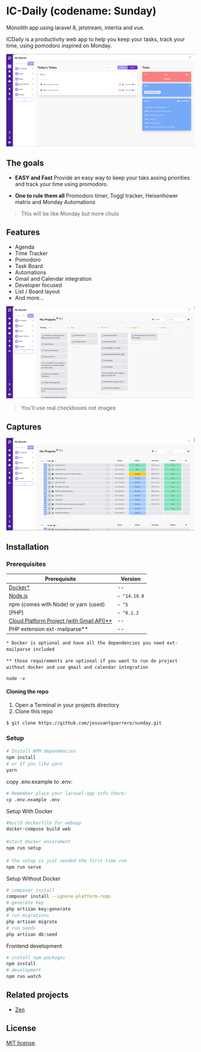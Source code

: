 # IC-Daily (codename: Sunday) 
Monolith app using laravel 8, jetstream, intertia and vue.

ICDaily is a productivity web app to help you keep your tasks, track your time, using pomodoro inspired on Monday.


![IC Daily](/resources/js/documentation/assets/images/img1.PNG)

## The goals

* **EASY and Fast** Provide an easy way to keep your taks assing priorities and track your time using promodoro.

* **One to rule them all** Promodoro timer, Toggl tracker, Heisenhower matrix and Monday Automations

> This will be like Monday but more chulo
 
## Features

* Agenda
* Time Tracker
* Pomodoro
* Task Board
* Automations 
* Gmail and Calendar integration
* Developer focused
* List / Board layout
* And more...

![ICNOTE](./resources/js/documentation/assets/images/img3.PNG)
> You'll use real checkboxes not images

## Captures
![ICNOTE](./resources/js/documentation/assets/images/img2.PNG)

## Installation

### Prerequisites

| Prerequisite                                          | Version     |
| ------------------------------------------------------| ----------  |
| [Docker*]()                                           |    --       |
| [Node.js](http://nodejs.org)                          | `~ ^14.18.0`|
| npm (comes with Node) or yarn (used)                  | `~ ^5`      |
| [PHP]                                                 | `~ ^8.1.2`  |
| [Cloud Platform Project (with Gmail API)**](https://developers.google.com/gmail/api/quickstart/js)                                |    --                                                 |             |
| PHP extension ext-mailparse**                         |      --     |

`* Docker is optional and have all the dependencies you need ext-mailparse included`

`** those requirements are optional if you want to run de project without docker and use gmail and calendar integration`

```shell
node -v
```

#### Cloning the repo

1. Open a Terminal in your projects directory 
2. Clone this repo

```shell
$ git clone https://github.com/jesusantguerrero/sunday.git

```
### Setup
```bash
# Install NPM dependencies
npm install 
# or If you like yarn
yarn

```

copy .env.example to .env:

```bash
# Remember place your laravel-app info there:
cp .env.example .env

```

Setup With Docker
```bash
#build dockerfile for webapp
docker-compose build web

#start docker enviroment
npm run setup

# the setup is just needed the first time run 
npm run serve
```



Setup Without Docker
```bash
# composer install
composer install --ignore-platform-reqs
# generate key
php artisan key:generate
# run migrations
php artisan migrate
# run seeds
php artisan db:seed
```

Frontend development
```bash
# install npm packages
npm install
# development
npm run watch
```

## Related projects
- [Zen](https://zenboard.app/)

## License
[MIT license](https://opensource.org/licenses/MIT).
